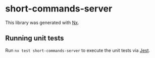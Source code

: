 # short-commands-server

This library was generated with [Nx](https://nx.dev).

## Running unit tests

Run `nx test short-commands-server` to execute the unit tests via [Jest](https://jestjs.io).

